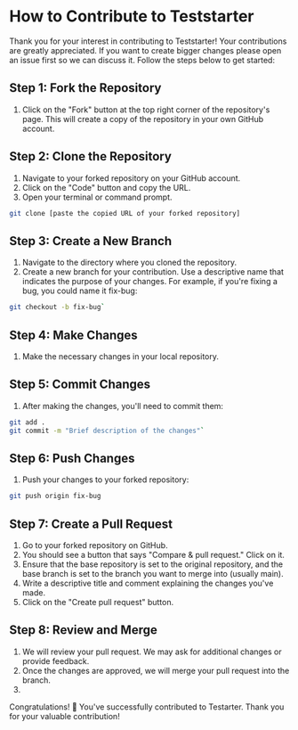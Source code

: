 # How to Contribute to Teststarter
Thank you for your interest in contributing to Teststarter! Your contributions are greatly appreciated. 
If you want to create bigger changes please open an issue first so we can discuss it.
Follow the steps below to get started:

## Step 1: Fork the Repository
1. Click on the "Fork" button at the top right corner of the repository's page. This will create a copy of the repository in your own GitHub account.

## Step 2: Clone the Repository
1. Navigate to your forked repository on your GitHub account.
2. Click on the "Code" button and copy the URL.
3. Open your terminal or command prompt.
```bash
git clone [paste the copied URL of your forked repository]
```

## Step 3: Create a New Branch
1. Navigate to the directory where you cloned the repository.
2. Create a new branch for your contribution. Use a descriptive name that indicates the purpose of your changes. For example, if you're fixing a bug, you could name it fix-bug:
```bash
git checkout -b fix-bug`
```
## Step 4: Make Changes
1. Make the necessary changes in your local repository.

## Step 5: Commit Changes
1. After making the changes, you'll need to commit them:
```bash
git add .
git commit -m "Brief description of the changes"`
```
## Step 6: Push Changes
1. Push your changes to your forked repository:
```bash
git push origin fix-bug
```

## Step 7: Create a Pull Request
1. Go to your forked repository on GitHub.
2. You should see a button that says "Compare & pull request." Click on it.
3. Ensure that the base repository is set to the original repository, and the base branch is set to the branch you want to merge into (usually main).
4. Write a descriptive title and comment explaining the changes you've made.
5. Click on the "Create pull request" button.

## Step 8: Review and Merge
1. We will review your pull request. We may ask for additional changes or provide feedback.
2. Once the changes are approved, we will merge your pull request into the branch.
3. 
Congratulations! :sparkler: You've successfully contributed to Testarter. Thank you for your valuable contribution!

